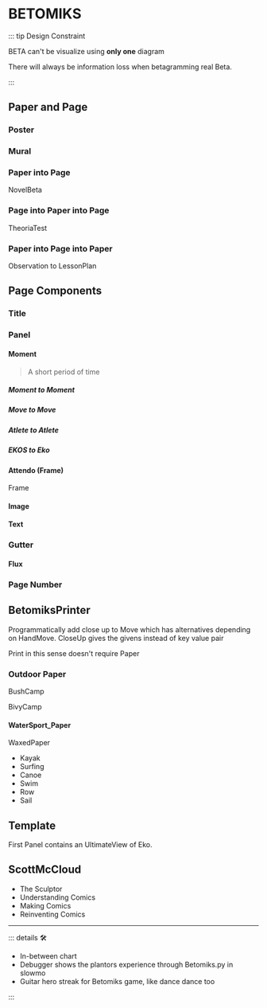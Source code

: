 # BETOMIKS

::: tip Design Constraint

BETA can't be visualize using **only one** diagram

There will always be information loss when betagramming real Beta.

:::

## Paper and Page

### Poster

### Mural

### Paper into Page

NovelBeta

### Page into Paper into Page

TheoriaTest

### Paper into Page into Paper

Observation to LessonPlan

## Page Components

### Title

### Panel

#### Moment

> A short period of time

##### Moment to Moment

##### Move to Move

##### Atlete to Atlete

##### EKOS to Eko

#### Attendo (Frame)

Frame

#### Image

#### Text

### Gutter

#### Flux

### Page Number

## BetomiksPrinter

Programmatically add close up to Move which has alternatives depending on HandMove. CloseUp gives the givens instead of key value pair

Print in this sense doesn't require Paper

### Outdoor Paper

BushCamp

BivyCamp

#### WaterSport_Paper

WaxedPaper

- Kayak
- Surfing
- Canoe
- Swim
- Row
- Sail

## Template

First Panel contains an UltimateView of Eko.

## ScottMcCloud

- The Sculptor
- Understanding Comics
- Making Comics
- Reinventing Comics

---

<!-- =================================================== -->
<!-- =================================================== -->
<!-- =================================================== -->
<!-- =================================================== -->
<!-- =================================================== -->
::: details 🛠

- In-between chart
- Debugger shows the plantors experience through Betomiks.py in slowmo
- Guitar hero streak for Betomiks game, like dance dance too

:::